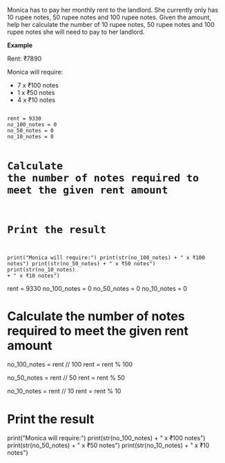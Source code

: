 Monica has to pay her monthly rent to the landlord. She currently only has 10 rupee notes, 50 rupee notes and 100 rupee notes.
Given the amount, help her calculate the number of 10 rupee notes, 50 rupee notes and 100 rupee notes she will need to pay to her landlord.


**Example**

Rent: ₹7890

Monica will require:

- 7 x ₹100 notes
- 1 x ₹50 notes
- 4 x ₹10 notes

<a/>

<Editor lang="python" type="challenge">
<code>
rent = 9330
no_100_notes = 0
no_50_notes = 0
no_10_notes = 0

# Calculate the number of notes required to meet the given rent amount



# Print the result
print("Monica will require:")
print(str(no_100_notes) + " x ₹100 notes")
print(str(no_50_notes) + " x ₹50 notes")
print(str(no_10_notes) + " x ₹10 notes")
</code>

<solution>
rent = 9330
no_100_notes = 0
no_50_notes = 0
no_10_notes = 0

# Calculate the number of notes required to meet the given rent amount
no_100_notes = rent // 100
rent = rent % 100

no_50_notes = rent // 50
rent = rent % 50

no_10_notes = rent // 10
rent = rent % 10

# Print the result
print("Monica will require:")
print(str(no_100_notes) + " x ₹100 notes")
print(str(no_50_notes) + " x ₹50 notes")
print(str(no_10_notes) + " x ₹10 notes")
</solution>
</Editor>